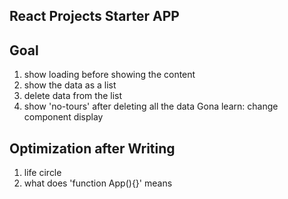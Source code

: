 ## React Projects Starter APP

## Goal
1. show loading before showing the content
2. show the data as a list
3. delete data from the list
4. show 'no-tours' after deleting all the data
Gona learn: change component display

## Optimization after Writing
1. life circle
2. what does 'function App(){}' means